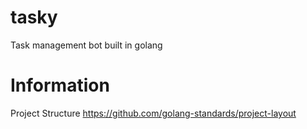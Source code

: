 # tasky

Task management bot built in golang

# Information

Project Structure
https://github.com/golang-standards/project-layout
